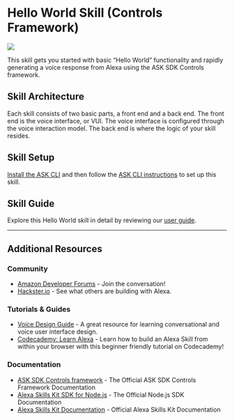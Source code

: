# Hello World Skill (Controls Framework)
<img src="https://m.media-amazon.com/images/G/01/mobile-apps/dex/alexa/alexa-skills-kit/tutorials/quiz-game/header._TTH_.png" />

This skill gets you started with basic “Hello World” functionality and rapidly generating a voice response from Alexa using the ASK SDK Controls framework.

## Skill Architecture
Each skill consists of two basic parts, a front end and a back end.
The front end is the voice interface, or VUI.
The voice interface is configured through the voice interaction model.
The back end is where the logic of your skill resides.

## Skill Setup

[Install the ASK CLI](https://developer.amazon.com/en-US/docs/alexa/smapi/quick-start-alexa-skills-kit-command-line-interface.html) and then follow the [ASK CLI instructions](./instructions/cli.md) to set up this skill.

## Skill Guide

Explore this Hello World skill in detail by reviewing our [user guide](https://github.com/daltonhuynh/ask-sdk-controls/blob/develop/doc/userGuide.md#3-exploring-the-helloworld-controls-skill).

---

## Additional Resources

### Community
* [Amazon Developer Forums](https://forums.developer.amazon.com/spaces/165/index.html) - Join the conversation!
* [Hackster.io](https://www.hackster.io/amazon-alexa) - See what others are building with Alexa.

### Tutorials & Guides
* [Voice Design Guide](https://developer.amazon.com/designing-for-voice/) - A great resource for learning conversational and voice user interface design.
* [Codecademy: Learn Alexa](https://www.codecademy.com/learn/learn-alexa) - Learn how to build an Alexa Skill from within your browser with this beginner friendly tutorial on Codecademy!

### Documentation
* [ASK SDK Controls framework](http://alexa.design/controls) - The Official ASK SDK Controls Framework Documentation
* [Alexa Skills Kit SDK for Node.js](http://alexa.design/node-sdk-docs) - The Official Node.js SDK Documentation
* [Alexa Skills Kit Documentation](https://developer.amazon.com/docs/ask-overviews/build-skills-with-the-alexa-skills-kit.html) - Official Alexa Skills Kit Documentation
